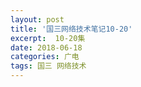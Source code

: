 ```yaml
---
layout: post
title: '国三网络技术笔记10-20'
excerpt:  10-20集
date: 2018-06-18
categories: 广电
tags: 国三 网络技术
---
```


